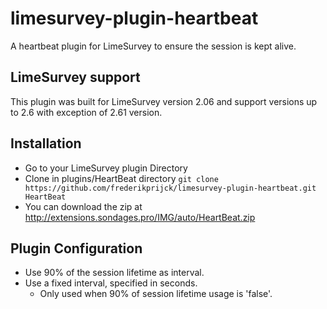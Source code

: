 # limesurvey-plugin-heartbeat
A heartbeat plugin for LimeSurvey to ensure the session is kept alive.

## LimeSurvey support
This plugin was built for LimeSurvey version 2.06 and support versions up to 2.6 with exception of 2.61 version.

## Installation
- Go to your LimeSurvey plugin Directory
- Clone in plugins/HeartBeat directory `git clone https://github.com/frederikprijck/limesurvey-plugin-heartbeat.git HeartBeat`
- You can download the zip at <http://extensions.sondages.pro/IMG/auto/HeartBeat.zip>

## Plugin Configuration
- Use 90% of the session lifetime as interval.
- Use a fixed interval, specified in seconds.
    - Only used when 90% of session lifetime usage is 'false'.
